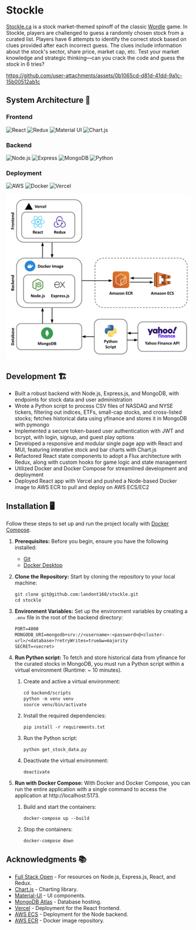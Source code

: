 # Stockle

[Stockle.ca](https://www.stockle.ca/) is a stock market-themed spinoff of the classic [Wordle](https://www.nytimes.com/games/wordle/index.html) game. In Stockle, players are challenged to guess a randomly chosen stock from a curated list. Players have 6 attempts to identify the correct stock based on clues provided after each incorrect guess. The clues include information about the stock's sector, share price, market cap, etc. Test your market knowledge and strategic thinking—can you crack the code and guess the stock in 6 tries?

https://github.com/user-attachments/assets/0b1065cd-d81d-41dd-9a1c-15b00512ab1c

## System Architecture 🥞

### Frontend

![React](https://img.shields.io/badge/React-20232A?style=for-the-badge&logo=react&logoColor=61DAFB)
![Redux](https://img.shields.io/badge/Redux-764ABC?style=for-the-badge&logo=redux&logoColor=white)
![Material UI](https://img.shields.io/badge/Material--UI-007FFF?style=for-the-badge&logo=mui&logoColor=white)
![Chart.js](https://img.shields.io/badge/Chart.js-FF6384?style=for-the-badge&logo=chartdotjs&logoColor=white)

### Backend

![Node.js](https://img.shields.io/badge/Node.js-339933?style=for-the-badge&logo=node.js&logoColor=white)
![Express](https://img.shields.io/badge/Express-000000?style=for-the-badge&logo=express&logoColor=white)
![MongoDB](https://img.shields.io/badge/MongoDB-47A248?style=for-the-badge&logo=mongodb&logoColor=white)
![Python](https://img.shields.io/badge/Python-3776AB?style=for-the-badge&logo=python&logoColor=white)

### Deployment

![AWS](https://img.shields.io/badge/AWS-232F3E?style=for-the-badge&logo=amazonwebservices&logoColor=white)
![Docker](https://img.shields.io/badge/Docker-2496ED?style=for-the-badge&logo=docker&logoColor=white)
![Vercel](https://img.shields.io/badge/Vercel-000000?style=for-the-badge&logo=vercel&logoColor=white)

![alt text](assets/stockle-architecture.png)

## Development 🏗️

- Built a robust backend with Node.js, Express.js, and MongoDB, with endpoints for stock data and user administration
- Wrote a Python script to process CSV files of NASDAQ and NYSE tickers, filtering out indices, ETFs, small-cap stocks, and cross-listed stocks; fetches historical data using yfinance and stores it in MongoDB with pymongo
- Implemented a secure token-based user authentication with JWT and bcrypt, with login, signup, and guest play options
- Developed a responsive and modular single page app with React and MUI, featuring interative stock and bar charts with Chart.js
- Refactored React state components to adopt a Flux architecture with Redux, along with custom hooks for game logic and state management
- Utilized Docker and Docker Compose for streamlined development and deployment
- Deployed React app with Vercel and pushed a Node-based Docker image to AWS ECR to pull and deploy on AWS ECS/EC2

## Installation 🖥️

Follow these steps to set up and run the project locally with [Docker Compose](https://docs.docker.com/compose/).

1. **Prerequisites:**
   Before you begin, ensure you have the following installed:

   - [Git](https://git-scm.com/book/en/v2/Getting-Started-Installing-Git)
   - [Docker Desktop](https://www.docker.com/products/docker-desktop/)

2. **Clone the Repository:**
   Start by cloning the repository to your local machine:

   ```
   git clone git@github.com:landont168/stockle.git
   cd stockle
   ```

3. **Environment Variables:**
   Set up the environment variables by creating a `.env` file in the root of the backend directory:

   ```
   PORT=4000
   MONGODB_URI=mongodb+srv://<username>:<password>@<cluster-url>/<database>?retryWrites=true&w=majority
   SECRET=<secret>
   ```

4. **Run Python script:**
   To fetch and store historical data from yfinance for the curated stocks in MongoDB, you must run a Python script within a virtual environment (Runtime: ~ 10 minutes).

   1. Create and active a virtual environment:

      ```
      cd backend/scripts
      python -m venv venv
      source venv/bin/activate
      ```

   2. Install the required dependencies:

      ```
      pip install -r requirements.txt
      ```

   3. Run the Python script:

      ```
      python get_stock_data.py
      ```

   4. Deactivate the virtual environment:

      ```
      deactivate
      ```

5. **Run with Docker Compose:**
   With Docker and Docker Compose, you can run the entire application with a single command to access the application at http://localhost:5173.

   1. Build and start the containers:

      ```
      docker-compose up --build
      ```

   2. Stop the containers:

      ```
      docker-compose down
      ```

## Acknowledgments 📚

- [Full Stack Open](https://fullstackopen.com/en/) - For resources on Node.js, Express.js, React, and Redux.
- [Chart.js](https://www.chartjs.org/) - Charting library.
- [Material-UI](https://mui.com/) - UI components.
- [MongoDB Atlas](https://www.mongodb.com/cloud/atlas) - Database hosting.
- [Vercel](https://vercel.com/) - Deployment for the React frontend.
- [AWS ECS](https://docs.aws.amazon.com/ecs/) - Deployment for the Node backend.
- [AWS ECR](https://docs.aws.amazon.com/ecr/) - Docker image repository.
